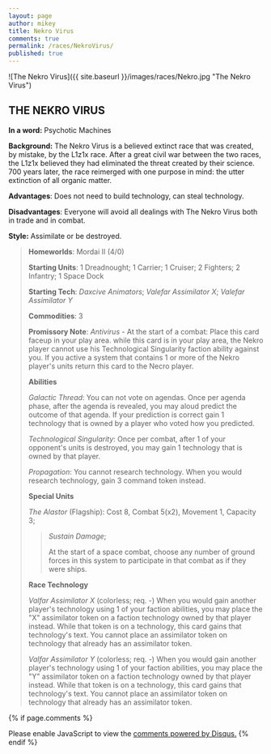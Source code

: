 ```yaml
---
layout: page
author: mikey
title: Nekro Virus
comments: true
permalink: /races/NekroVirus/
published: true
---
```


![The Nekro Virus]({{ site.baseurl }}/images/races/Nekro.jpg "The Nekro Virus")

## THE NEKRO VIRUS

**In a word:** Psychotic Machines

**Background:**  The Nekro Virus is a believed extinct race that was created, by mistake, by the L1z1x race. After a great civil war between the two races, the L1z1x believed they had eliminated the threat created by their science. 700 years later, the race reimerged with one purpose in mind: the utter extinction of all organic matter.

**Advantages**: Does not need to build technology, can steal technology.

**Disadvantages**: Everyone will avoid all dealings with The Nekro Virus both in trade and in combat.

**Style:** Assimilate or be destroyed.

>**Homeworlds**: Mordai II (4/0)
>
>**Starting Units**: 1 Dreadnought; 1 Carrier; 1 Cruiser; 2 Fighters; 2 Infantry; 1 Space Dock 
>
>**Starting Tech**: _Daxcive Animators_; _Valefar Assimilator X_; _Valefar Assimilator Y_
>
>**Commodities**: 3
>
>**Promissory Note**: _Antivirus_ - At the start of a combat: Place this card faceup in your play area. while this card is in your play area, the Nekro player cannot use his Technological Singularity faction ability against you. If you active a system that contains 1 or more of the Nekro player's units return this card to the Necro player. 
>
>**Abilities**
>
>_Galactic Thread_: You can not vote on agendas. Once per agenda phase, after the agenda is revealed, you may aloud predict the outcome of that agenda. If your prediction is correct gain 1 technology that is owned by a player who voted how you predicted. 
>
>_Technological Singularity_: Once per combat, after 1 of your opponent's units is destroyed, you may gain 1 technology that is owned by that player.
>
>_Propagation_: You cannot research technology. When you would research technology, gain 3 command token instead.   
>
>**Special Units**
>
>_The Alastor_ (Flagship): Cost 8, Combat 5(x2), Movement 1, Capacity 3; 
>>_Sustain Damage_;
>>
>>At the start of a space combat, choose any number of ground forces in this system to participate in that combat as if they were ships. 
>
>**Race Technology**
>
>_Valfar Assimilator X_ (colorless; req. -) When you would gain another player's technology using 1 of your faction abilities, you may place the "X" assimilator token on a faction technology owned by that player instead. While that token is on a technology, this card gains that technology's text. You cannot place an assimilator token on technology that already has an assimilator token. 
>
>_Valfar Assimilator Y_ (colorless; req. -) When you would gain another player's technology using 1 of your faction abilities, you may place the "Y" assimilator token on a faction technology owned by that player instead. While that token is on a technology, this card gains that technology's text. You cannot place an assimilator token on technology that already has an assimilator token.

{% if page.comments %}
<div id="disqus_thread"></div>
<script>

/**
*  RECOMMENDED CONFIGURATION VARIABLES: EDIT AND UNCOMMENT THE SECTION BELOW TO INSERT DYNAMIC VALUES FROM YOUR PLATFORM OR CMS.
*  LEARN WHY DEFINING THESE VARIABLES IS IMPORTANT: https://disqus.com/admin/universalcode/#configuration-variables*/
/*
var disqus_config = function () {
this.page.url = PAGE_URL;  // Replace PAGE_URL with your page's canonical URL variable
this.page.identifier = PAGE_IDENTIFIER; // Replace PAGE_IDENTIFIER with your page's unique identifier variable
};
*/
(function() { // DON'T EDIT BELOW THIS LINE
var d = document, s = d.createElement('script');
s.src = 'https://mikeymischief-github-io.disqus.com/embed.js';
s.setAttribute('data-timestamp', +new Date());
(d.head || d.body).appendChild(s);
})();
</script>
<noscript>Please enable JavaScript to view the <a href="https://disqus.com/?ref_noscript">comments powered by Disqus.</a></noscript>
<script id="dsq-count-scr" src="//mikeymischief-github-io.disqus.com/count.js" async></script>                            
{% endif %}
